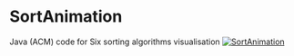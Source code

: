 # SortAnimation
Java (ACM) code for Six sorting algorithms visualisation 
[![SortAnimation](https://img.youtube.com/vi/EI44J5J171k/0.jpg)](https://www.youtube.com/watch?v=EI44J5J171k)
